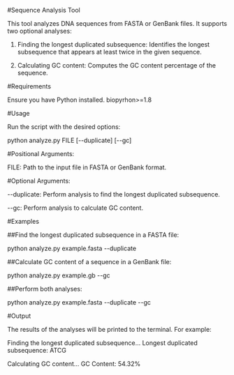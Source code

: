 #Sequence Analysis Tool

This tool analyzes DNA sequences from FASTA or GenBank files. It supports two optional analyses:

1. Finding the longest duplicated subsequence: Identifies the longest subsequence that appears at least twice in the given sequence.

2. Calculating GC content: Computes the GC content percentage of the sequence.

#Requirements

Ensure you have Python installed.
biopyrhon>=1.8

#Usage

Run the script with the desired options:

python analyze.py FILE [--duplicate] [--gc]

#Positional Arguments:

FILE: Path to the input file in FASTA or GenBank format.

#Optional Arguments:

--duplicate: Perform analysis to find the longest duplicated subsequence.

--gc: Perform analysis to calculate GC content.

#Examples

##Find the longest duplicated subsequence in a FASTA file:

python analyze.py example.fasta --duplicate

##Calculate GC content of a sequence in a GenBank file:

python analyze.py example.gb --gc

##Perform both analyses:

python analyze.py example.fasta --duplicate --gc

#Output

The results of the analyses will be printed to the terminal. For example:

Finding the longest duplicated subsequence...
Longest duplicated subsequence: ATCG

Calculating GC content...
GC Content: 54.32%
